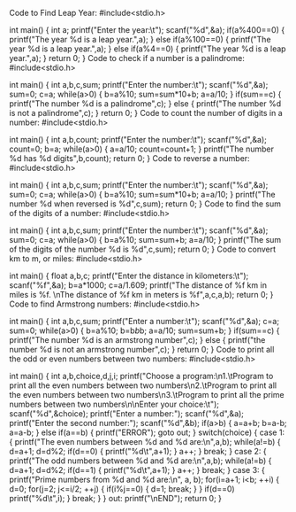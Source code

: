 Code to Find Leap Year:
#include<stdio.h>

int main()
{
    int a;
    printf("Enter the year:\t");
    scanf("%d",&a);
    if(a%400==0)
    {
        printf("The year %d is a leap year.",a);
    }
    else if(a%100==0)
    {
        printf("The year %d is a leap year.",a);
    }
    else if(a%4==0)
    {
        printf("The year %d is a leap year.",a);
    }
    return 0;
}
Code to check if a number is a palindrome:
#include<stdio.h>

int main()
{
    int a,b,c,sum;
    printf("Enter the number:\t");
    scanf("%d",&a);
    sum=0;
    c=a;
    while(a>0)
    {
        b=a%10;
        sum=sum*10+b;
        a=a/10;
    }
    if(sum==c)
    {
        printf("The number %d is a palindrome",c);
    }
    else
    {
        printf("The number %d is not a palindrome",c);
    }
    return 0;
}
Code to count the number of digits in a number:
#include<stdio.h>

int main()
{
    int a,b,count;
    printf("Enter the number:\t");
    scanf("%d",&a);
    count=0;
    b=a;
    while(a>0)
    {
        a=a/10;
        count=count+1;
    }
    printf("The number %d has %d digits",b,count);
    return 0;
}
Code to reverse a number:
#include<stdio.h>

int main()
{
    int a,b,c,sum;
    printf("Enter the number:\t");
    scanf("%d",&a);
    sum=0;
    c=a;
    while(a>0)
    {
        b=a%10;
        sum=sum*10+b;
        a=a/10;
    }
    printf("The number %d when reversed is %d",c,sum);
    return 0;
}
Code to find the sum of the digits of a number:
#include<stdio.h>

int main()
{
    int a,b,c,sum;
    printf("Enter the number:\t");
    scanf("%d",&a);
    sum=0;
    c=a;
    while(a>0)
    {
        b=a%10;
        sum=sum+b;
        a=a/10;
    }
    printf("The sum of the digits of the number %d is %d",c,sum);
    return 0;
}
Code to convert km to m, or miles:
#include<stdio.h>

int main()
{
    float a,b,c;
    printf("Enter the distance in kilometers:\t");
    scanf("%f",&a);
    b=a*1000;
    c=a/1.609;
    printf("The distance of %f km in miles is %f. \nThe distance of %f km in meters is %f",a,c,a,b);
    return 0;
}
Code to find Armstrong numbers:
#include<stdio.h>

int main()
{
    int a,b,c,sum;
    printf("Enter a number:\t");
    scanf("%d",&a);
    c=a;
    sum=0;
    while(a>0)
    {
        b=a%10;
        b=b*b*b;
        a=a/10;
        sum=sum+b;
    }
    if(sum==c)
    {
        printf("The number %d is an armstrong number",c);
    }
    else
    {
        printf("the number %d is not an armstrong number",c);
    }
    return 0;
}
Code to print all the odd or even numbers between two numbers:
#include<stdio.h>

int main()
{
    int a,b,choice,d,j,i;
    printf("Choose a program:\n1.\tProgram to print all the even numbers between two numbers\n2.\tProgram to print all the even numbers between two numbers\n3.\tProgram to print all the prime numbers between two numbers\n\nEnter your choice:\t");
    scanf("%d",&choice);
    printf("Enter a number:");
    scanf("%d",&a);
    printf("Enter the second number:");
    scanf("%d",&b);
    if(a>b)
    {
        a=a+b;
        b=a-b;
        a=a-b;
    }
    else if(a==b)
    {
        printf("ERROR");
        goto out;
    }
    switch(choice)
    {
    case 1:
        {
            printf("The even numbers between %d and %d are:\n",a,b);
            while(a!=b)
            {
                d=a+1;
                d=d%2;
                if(d==0)
                {
                    printf("%d\t",a+1);
                }
                a++;
            }
            break;
        }
    case 2:
        {
            printf("The odd numbers between %d and %d are:\n",a,b);
            while(a!=b)
            {
                d=a+1;
                d=d%2;
                if(d==1)
                {
                    printf("%d\t",a+1);
                }
                a++;
            }
            break;
        }
    case 3:
        {
            printf("Prime numbers from %d and %d are:\n", a, b);
            for(i=a+1; i<b; ++i)
            {
                d=0;
                for(j=2; j<=i/2; ++j)
                {
                    if(i%j==0)
                    {
                        d=1;
                        break;
                    }
                }
                if(d==0)
                printf("%d\t",i);
            }
            break;
        }
    }
    out:
    printf("\nEND");
    return 0;
}
